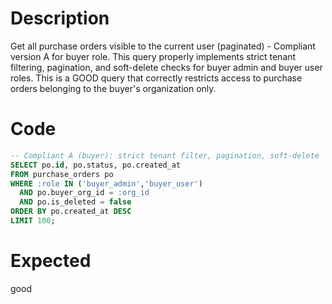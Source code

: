 # Description

Get all purchase orders visible to the current user (paginated) - Compliant version A for buyer role.
This query properly implements strict tenant filtering, pagination, and soft-delete checks for buyer admin and buyer user roles.
This is a GOOD query that correctly restricts access to purchase orders belonging to the buyer's organization only.

# Code

```sql
-- Compliant A (buyer): strict tenant filter, pagination, soft-delete
SELECT po.id, po.status, po.created_at
FROM purchase_orders po
WHERE :role IN ('buyer_admin','buyer_user')
  AND po.buyer_org_id = :org_id
  AND po.is_deleted = false
ORDER BY po.created_at DESC
LIMIT 100;
```

# Expected

good